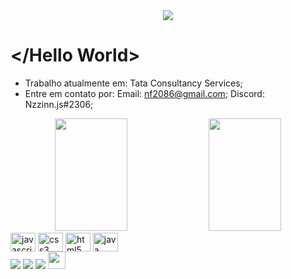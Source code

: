 <div align="center">
  <img src="https://bs-uploads.toptal.io/blackfish-uploads/components/blog_post_page/content/cover_image_file/cover_image/686879/staging.toptal.net_qa_how-to-write-testable-code-and-why-it-matters-25bff356169b7ee5f878b7b591b84afa.png"/>
</div>
    
# </Hello World>

- Trabalho atualmente em: Tata Consultancy Services;
- Entre em contato por:
    Email: nf2086@gmail.com;
    Discord: Nzzinn.js#2306;

<div align="center">
    <img height="180" width="48%" src="https://github-readme-stats.vercel.app/api?username=Nzzinn&show_icons=true&theme=dracula&include_all_commits=true&count_private=true"/>
    <img height="180" width="48%" src="https://github-readme-stats.vercel.app/api/top-langs/?username=Nzzinn&langs_count=12&include_all_commits=true&count_private=true&layout=compact&theme=dracula"/>
</div>
 <img align="center" alt="javascript" height="30" width="40" src="https://cdn.jsdelivr.net/gh/devicons/devicon/icons/javascript/javascript-original.svg">
  <img align="center" alt="css3" height="30" width="40" src="https://cdn.jsdelivr.net/gh/devicons/devicon/icons/css3/css3-original.svg" >
  <img align="center" alt="html5" height="30" width="40" src="https://cdn.jsdelivr.net/gh/devicons/devicon/icons/html5/html5-original.svg">
  <img align="center" alt="java" height="30" width="40" src="https://cdn.jsdelivr.net/gh/devicons/devicon/icons/java/java-original.svg">
</div>

<div>
 <a href="https://discord.gg/MPSvTjXc" target="_blank"><img src="https://img.shields.io/badge/Discord-7289DA?style=for-the-badge&logo=discord&logoColor=white" target="_blank"></a> 
  <a href = "mailto:nf2086@gmail.com"><img src="https://img.shields.io/badge/-Gmail-%23333?style=for-the-badge&logo=gmail&logoColor=white" target="_blank"></a> 
  <a href="https://www.linkedin.com/in/nathan-ferreira-19477521n/" target="_blank"><img src="https://img.shields.io/badge/-LinkedIn-%230077B5?style=for-the-badge&logo=linkedin&logoColor=white" target="_blank"></a>
  <a height="50" href="https://cursos.alura.com.br/user/" target="_blank"><img height="28" src="https://media.glassdoor.com/sqll/2500530/alura-squarelogo-1602197362646.png" target="_blank"></a> 
</div>
